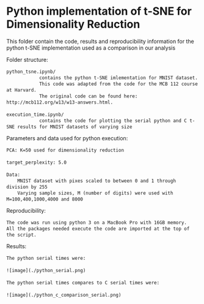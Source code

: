 # Python implementation of t-SNE for Dimensionality Reduction 

This folder contain the code, results and reproducibility information for the python t-SNE implementation used as a comparison in our analysis

Folder structure:

	python_tsne.ipynb/
				contains the python t-SNE imlementation for MNIST dataset. 
				This code was adapted from the code for the MCB 112 course at Harvard. 
				The original code can be found here: http://mcb112.org/w13/w13-answers.html.

	execution_time.ipynb/ 
				contains the code for plotting the serial python and C t-SNE results for MNIST datasets of varying size

Parameters and data used for python execution:

	PCA: K=50 used for dimensionality reduction

	target_perplexity: 5.0

	Data: 
		MNIST dataset with pixes scaled to between 0 and 1 through division by 255
		Varying sample sizes, M (number of digits) were used with M=100,400,1000,4000 and 8000


Reproducibility:

	The code was run using python 3 on a MacBook Pro with 16GB memory. 
	All the packages needed execute the code are imported at the top of the script.
	
Results:

	The python serial times were:

	![image](./python_serial.png)   
	
	The python serial times compares to C serial times were:
	
	![image](./python_c_comparison_serial.png)   
	
